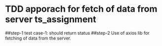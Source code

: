 # TDD apporach for fetch of data from server ts_assignment

##step-1
 test case-1:
  should return status
##step-2
  Use of axios lib for fetching of data from the server.
